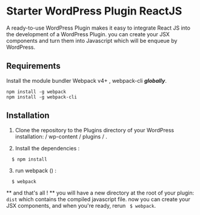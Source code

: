 # Starter WordPress Plugin ReactJS
A ready-to-use WordPress Plugin makes it easy to integrate React JS into the development of a WordPress Plugin.
you can create your JSX components and turn them into Javascript which will be enqueue by WordPress.

## Requirements

Install the  module bundler Webpack v4+ , webpack-cli  ***globally***.
```
npm install -g webpack
npm install -g webpack-cli
```

## Installation
1. Clone the repository to the Plugins directory of your WordPress installation: / wp-content / plugins / .

2.  Install the dependencies : 
```
  $ npm install
```
3. run webpack  () : 
```
  $ webpack
```
** and that's all ! **  you will have a new directory at the root of your plugin: `dist` which contains the compiled javascript file.
now you can create your JSX components, and when you're ready, rerun ``` $ webpack```. 